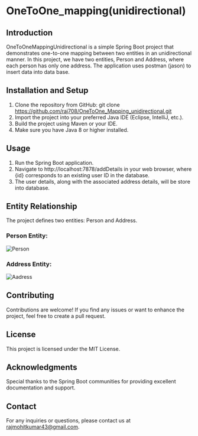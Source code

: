# OneToOne_mapping(unidirectional)
## Introduction
OneToOneMappingUnidirectional is a simple Spring Boot project that demonstrates one-to-one mapping between two entities in an unidirectional manner. In this project, we have two entities, Person and Address, where each person has only one address. The application uses postman (jason) to insert data into data base.
## Installation and Setup
1. Clone the repository from GitHub:
git clone https://github.com/raj708/OneToOne_Mapping_unidirectional.git
1. Import the project into your preferred Java IDE (Eclipse, IntelliJ, etc.).
1. Build the project using Maven or your IDE.
1. Make sure you have Java 8 or higher installed.
## Usage
1. Run the Spring Boot application.
2. Navigate to http://localhost:7878/addDetails in your web browser, where {id} corresponds to an existing user ID in the database.
3. The user details, along with the associated address details, will be store into database.
## Entity Relationship
The project defines two entities: Person and Address.
### Person Entity:
 ![Person](https://github.com/raj708/OneToOne_mapping_unidirectional/assets/51775680/b6fbce00-f828-40ba-8548-5b4357cddcd8)


### Address Entity:
 ![Aadress](https://github.com/raj708/OneToOne_mapping_unidirectional/assets/51775680/976e9531-9cdb-4421-b560-220acfb6adcf)

## Contributing
Contributions are welcome! If you find any issues or want to enhance the project, feel free to create a pull request.
## License
This project is licensed under the MIT License.
## Acknowledgments
Special thanks to the Spring Boot communities for providing excellent documentation and support.
## Contact
For any inquiries or questions, please contact us at rajmohitkumar43@gmail.com.
